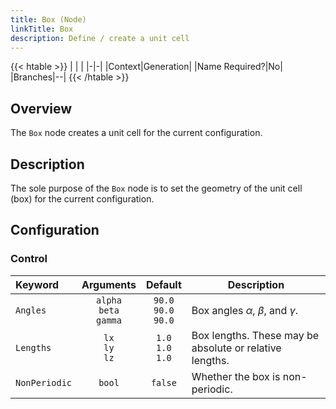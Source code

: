 ```yaml
---
title: Box (Node)
linkTitle: Box
description: Define / create a unit cell
---
```


{{< htable >}}
| | |
|-|-|
|Context|Generation|
|Name Required?|No|
|Branches|--|
{{< /htable >}}

## Overview

The `Box` node creates a unit cell for the current configuration.

## Description

The sole purpose of the `Box` node is to set the geometry of the unit cell (box) for the current configuration.

## Configuration

### Control

|Keyword|Arguments|Default|Description|
|:------|:--:|:-----:|-----------|
|`Angles`|`alpha`<br/>`beta`<br/>`gamma`|`90.0`<br/>`90.0`<br/>`90.0`|Box angles $\alpha$, $\beta$, and $\gamma$.|
|`Lengths`|`lx`<br/>`ly`<br/>`lz`|`1.0`<br/>`1.0`<br/>`1.0`|Box lengths. These may be absolute or relative lengths.|
|`NonPeriodic`|`bool`|`false`|Whether the box is non-periodic.|
